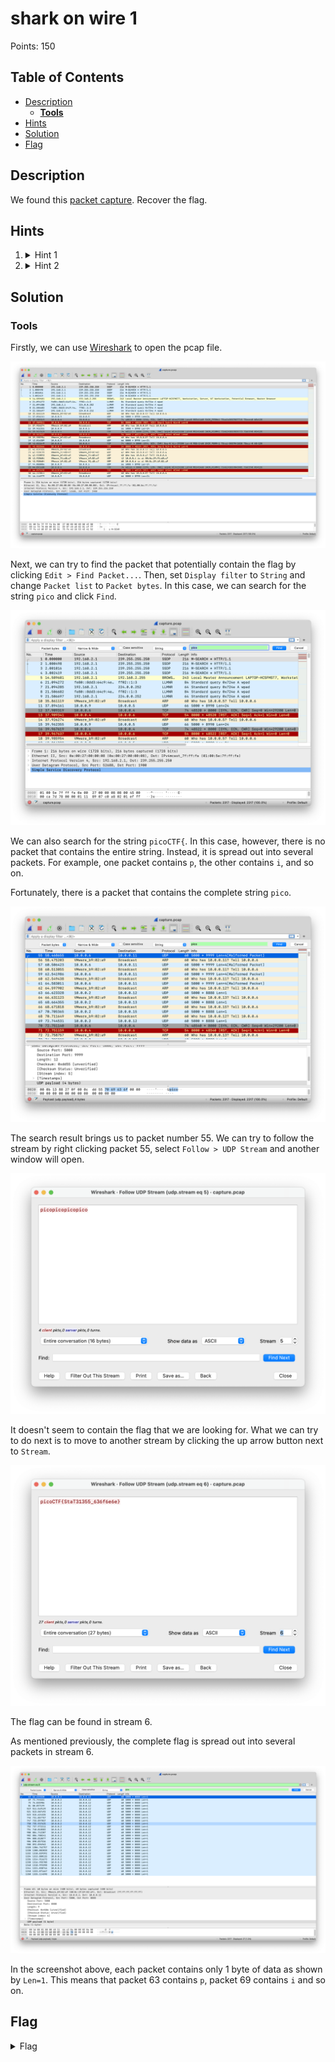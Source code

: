# shark on wire 1
Points: 150

## Table of Contents
  * [Description](#description)
    * [**Tools**](#tools)
  * [Hints](#hints)
  * [Solution](#solution)
  * [Flag](#flag)

## Description
We found this [packet capture](files/capture.pcap). Recover the flag.

## Hints
1. <details><summary>Hint 1</summary>Try using a tool like Wireshark</details>
2. <details><summary>Hint 2</summary>What are streams?</details>

## Solution

### **Tools**
Firstly, we can use [Wireshark](https://www.wireshark.org/download.html) to open the pcap file.

![Wireshark](images/0.png)

Next, we can try to find the packet that potentially contain the flag by clicking ```Edit > Find Packet...```. Then, set ```Display filter``` to ```String``` and change ```Packet list``` to ```Packet bytes```. In this case, we can search for the string ```pico``` and click ```Find```.

![Find Packet...](images/1.png)

We can also search for the string ```picoCTF{```. In this case, however, there is no packet that contains the entire string. Instead, it is spread out into several packets. For example, one packet contains ```p```, the other contains ```i```, and so on.

Fortunately, there is a packet that contains the complete string ```pico```.

![Packet No. 55](images/2.png)

The search result brings us to packet number 55. We can try to follow the stream by right clicking packet 55, select ```Follow > UDP Stream``` and another window will open.

![Stream 5](images/3.png)

It doesn't seem to contain the flag that we are looking for. What we can try to do next is to move to another stream by clicking the up arrow button next to ```Stream```.

![Stream 6](images/4.png)

The flag can be found in stream 6.

As mentioned previously, the complete flag is spread out into several packets in stream 6. 

![Stream 6](images/5.png)

In the screenshot above, each packet contains only 1 byte of data as shown by ```Len=1```. This means that packet 63 contains ```p```, packet 69 contains ```i``` and so on.

## Flag
<details>
<summary>Flag</summary>
picoCTF{StaT31355_636f6e6e}
</details>